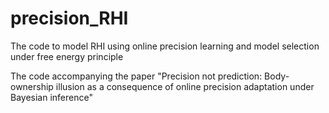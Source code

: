 # precision_RHI
The code to model RHI using online precision learning and model selection under free energy principle


The code accompanying the paper "Precision not prediction: Body-ownership illusion as a consequence of online precision adaptation under Bayesian inference"
